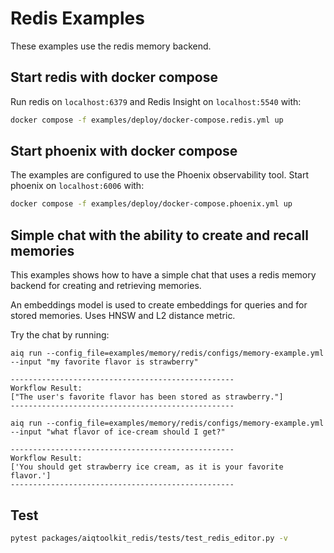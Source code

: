 <!--
SPDX-FileCopyrightText: Copyright (c) 2025, NVIDIA CORPORATION & AFFILIATES. All rights reserved.
SPDX-License-Identifier: Apache-2.0

Licensed under the Apache License, Version 2.0 (the "License");
you may not use this file except in compliance with the License.
You may obtain a copy of the License at

http://www.apache.org/licenses/LICENSE-2.0

Unless required by applicable law or agreed to in writing, software
distributed under the License is distributed on an "AS IS" BASIS,
WITHOUT WARRANTIES OR CONDITIONS OF ANY KIND, either express or implied.
See the License for the specific language governing permissions and
limitations under the License.
-->

# Redis Examples

These examples use the redis memory backend.

## Start redis with docker compose

Run redis on `localhost:6379` and Redis Insight on `localhost:5540` with:

```bash
docker compose -f examples/deploy/docker-compose.redis.yml up
```

## Start phoenix with docker compose

The examples are configured to use the Phoenix observability tool. Start phoenix on `localhost:6006` with:

```bash
docker compose -f examples/deploy/docker-compose.phoenix.yml up
```

## Simple chat with the ability to create and recall memories

This examples shows how to have a simple chat that uses a redis memory backend for creating and retrieving memories.

An embeddings model is used to create embeddings for queries and for stored memories. Uses HNSW and L2 distance metric.

Try the chat by running:

```
aiq run --config_file=examples/memory/redis/configs/memory-example.yml --input "my favorite flavor is strawberry"

--------------------------------------------------
Workflow Result:
["The user's favorite flavor has been stored as strawberry."]
--------------------------------------------------
```

```
aiq run --config_file=examples/memory/redis/configs/memory-example.yml --input "what flavor of ice-cream should I get?"

--------------------------------------------------
Workflow Result:
['You should get strawberry ice cream, as it is your favorite flavor.']
--------------------------------------------------
```

## Test

```bash
pytest packages/aiqtoolkit_redis/tests/test_redis_editor.py -v
```
